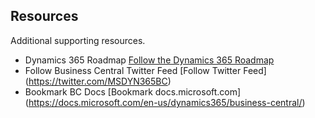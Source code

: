 ## Resources

Additional supporting resources.

* Dynamics 365 Roadmap [Follow the Dynamics 365 Roadmap](https://roadmap.dynamics.com)
* Follow Business Central Twitter Feed [Follow Twitter Feed] (https://twitter.com/MSDYN365BC)
* Bookmark BC Docs [Bookmark docs.microsoft.com] (https://docs.microsoft.com/en-us/dynamics365/business-central/)

